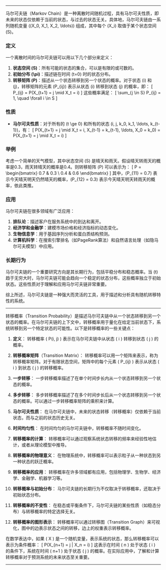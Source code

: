 
---

马尔可夫链（Markov Chain）是一种离散时间随机过程，具有马尔可夫性质，即未来的状态仅依赖于当前的状态，与过去的状态无关。具体地，马尔可夫链由一系列随机变量 \((X_0, X_1, X_2, \ldots)\) 组成，其中每个 \(X_i\) 取值于某个状态空间 \(S\)。

### 定义

一个离散时间的马尔可夫链可以用以下几个部分来定义：

1. **状态空间 \(S\)**：所有可能的状态的集合，可以是有限的或可数的。
2. **初始分布 \(\pi\)**：描述链在时间 \(t=0\) 时的状态分布。
3. **转移矩阵 \(P\)**：描述从一个状态转移到另一个状态的概率。对于状态 \(i\) 和 \(j\)，转移矩阵的元素 \(P_{ij}\) 表示从状态 \(i\) 转移到状态 \(j\) 的概率，即：
   \[
   P_{ij} = P(X_{t+1} = j \mid X_t = i)
   \]
   这些概率满足：
   \[
   \sum_{j \in S} P_{ij} = 1, \quad \forall i \in S
   \]

### 性质

- **马尔可夫性质**：对于所有的 \(t \ge 0\) 和所有的状态 \(i, j, k_0, k_1, \ldots, k_{t-1}\)，有：
  \[
  P(X_{t+1} = j \mid X_t = i, X_{t-1} = k_{t-1}, \ldots, X_0 = k_0) = P(X_{t+1} = j \mid X_t = i)
  \]

### 举例

考虑一个简单的天气模型，其中状态空间 \(S\) 是晴天和雨天。假设晴天转雨天的概率是0.3，雨天转晴天的概率是0.4。则转移矩阵 \(P\) 可以表示为：
\[
P = \begin{bmatrix}
0.7 & 0.3 \\
0.4 & 0.6
\end{bmatrix}
\]
其中，\(P_{11} = 0.7\) 表示今天晴天明天仍然晴天的概率，\(P_{12} = 0.3\) 表示今天晴天明天转雨天的概率，依此类推。

### 应用

马尔可夫链在很多领域有广泛应用：

1. **排队论**：描述客户在服务系统中的到达和离开。
2. **经济学和金融学**：建模市场价格和经济指标的动态变化。
3. **生物信息学**：用于基因序列分析和蛋白质结构预测。
4. **计算机科学**：在搜索引擎排名（如PageRank算法）和自然语言处理（如隐马尔可夫模型）中应用。

### 长期行为

马尔可夫链的一个重要研究方向是其长期行为，包括平稳分布和稳态概率。当 \(t\) 趋于无穷大时，马尔可夫链可能会趋向一个稳定的状态分布，这些概率独立于初始状态。这些性质对于理解和应用马尔可夫链非常重要。

综上所述，马尔可夫链是一种强大而灵活的工具，用于描述和分析具有随机转移特性的系统。

---

转移概率（Transition Probability）是描述马尔可夫链中从一个状态转移到另一个状态的概率。在马尔可夫链的上下文中，转移概率用于量化在给定当前状态下，系统转移到另一个特定状态的可能性。以下是转移概率的一些关键点：

1. **定义**：
   转移概率 \( P(i, j) \) 表示在马尔可夫链中从状态 \( i \) 转移到状态 \( j \) 的概率。

2. **转移概率矩阵**（Transition Matrix）：
   转移概率可以用一个矩阵来表示，称为转移概率矩阵。对于有限状态空间，矩阵中的每个元素 \( P_{ij} \) 表示从状态 \( i \) 到状态 \( j \) 的转移概率。

3. **一步转移**：
   一步转移概率描述了在单个时间步长内从一个状态转移到另一个状态的概率。

4. **多步转移**：
   多步转移概率描述了在多个时间步长后从一个状态转移到另一个状态的概率。可以通过一步转移概率矩阵的乘积来计算。

5. **马尔可夫性质**：
   在马尔可夫链中，未来的状态转移（转移概率）仅依赖于当前状态，而与之前的状态历史无关。

6. **时间均匀性**：
   在时间均匀的马尔可夫链中，转移概率不随时间变化。

7. **转移概率的计算**：
   转移概率可以通过观察系统状态转移的频率来经验性地估计，或者从理论模型中推导。

8. **转移概率的物理意义**：
   在物理系统中，转移概率可以表示粒子从一种状态到另一种状态的跃迁概率。

9. **转移概率的应用**：
   转移概率在许多领域都有应用，包括物理学、生物学、经济学、金融学、机器学习等。

10. **转移概率与初始分布**：
    马尔可夫链的长期行为不仅取决于转移概率，还取决于初始状态分布。

11. **转移概率的不变性**：
    在稳态或平衡条件下，马尔可夫链的某些性质（如稳态分布）与转移概率的特定选择无关。

12. **转移概率的图形表示**：
    转移概率可以通过转移图（Transition Graph）来可视化，图中的边表示状态之间的转移，边上的权重表示转移概率。

在数学表达中，如果 \( X \) 是一个随机变量，表示系统的状态，那么转移概率可以表示为条件概率：
\[ P(X_{n+1} = j | X_n = i) \]
这表示在时间 \( n \) 处于状态 \( i \) 的条件下，系统在时间 \( n+1 \) 处于状态 \( j \) 的概率。在实际应用中，了解和计算转移概率对于预测系统的未来状态至关重要。

---



